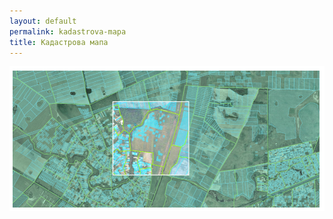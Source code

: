 ```yaml
---
layout: default
permalink: kadastrova-mapa
title: Кадастрова мапа
---
```


![](/images/kadastrova-mapa.png)
